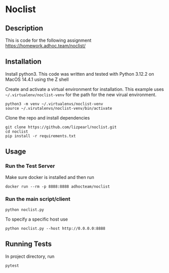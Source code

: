 # Noclist

## Description
This is code for the following assignment https://homework.adhoc.team/noclist/


## Installation
Install python3.  This code was written and tested with Python 3.12.2 on MacOS 14.4.1 using the Z shell

Create and activate a virtual environment for installation. This example uses `~/.virtualenv/noclist-venv`
for the path for the new virual environment.
```
python3 -m venv ~/.virtualenvs/noclist-venv
source ~/.virutalenvs/noclist-venv/bin/activate
```
Clone the repo and install dependencies
```
git clone https://github.com/lizpearl/noclist.git
cd noclist
pip install -r requirements.txt
```

## Usage

### Run the Test Server
Make sure docker is installed and then run
```
docker run --rm -p 8888:8888 adhocteam/noclist
```

### Run the main script/client
```
python noclist.py
```
To specify a specific host use
```
python noclist.py --host http://0.0.0.0:8888
```

## Running Tests
In project directory, run 
```
pytest
```
